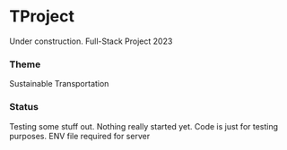 # TProject
Under construction. Full-Stack Project 2023

### Theme
Sustainable Transportation

### Status
Testing some stuff out. Nothing really started yet. Code is just for testing purposes. ENV file required for server
